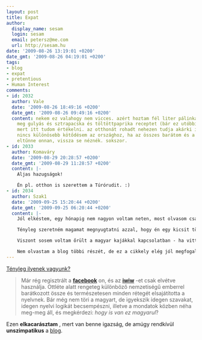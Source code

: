 ```yaml
---
layout: post
title: Expat
author:
  display_name: sesam
  login: sesam
  email: petersz@me.com
  url: http://sesam.hu
date: '2009-08-26 13:19:01 +0200'
date_gmt: '2009-08-26 04:19:01 +0200'
tags:
- blog
- expat
- pretentious
- Human Interest
comments:
- id: 2032
  author: Vale
  date: '2009-08-26 18:49:16 +0200'
  date_gmt: '2009-08-26 09:49:16 +0200'
  content: nekem ez valahogy nem vicces. azért hoztam fél liter pálinkát, pirosaranyat,
    meg gulyás és sztrapacska és töltöttpaprika receptet (bár ez utóbbi még folyamatban),
    mert itt tudom értékelni. az otthonát rohadt nehezen tudja akárki is jól értékelni.
    nincs különösebb kötődésem az országhoz, ha az összes barátom és a családom is
    eltűnne onnan, vissza se néznék. sokszor.
- id: 2033
  author: Komaváry
  date: '2009-08-29 20:28:57 +0200'
  date_gmt: '2009-08-29 11:28:57 +0200'
  content: |-
    Aljas hazugságok!

    Én pl. otthon is szerettem a Túrórudit. :)
- id: 2034
  author: Szak1
  date: '2009-09-25 15:20:44 +0200'
  date_gmt: '2009-09-25 06:20:44 +0200'
  content: |-
    Jól elkéstem, egy hónapig nem nagyon voltam neten, most olvasom csak... Mindenesetre rám szinte betűről betűre rámaggathatóak az ott leírtak, sajnos a negatívakkal egyetemben.

    Tényleg szeretném magamat megnyugtatni azzal, hogy én egy kicsit több vagyok, mint az átlag utcai járókelő, és teszem ezt azért, mert borzasztó lenne a magyar valóságba való teljes visszacsöppenés gondolata. Nem használok iwiwet, hívom meg Budapestre a külföldi barátokat, és én is minden fogászatot itt ejtek meg. És kinn tényleg olyan fapadossal utazni, mint a busszal.

    Viszont sosem voltam őrült a magyar kajákkal kapcsolatban - ha vittem Tokajit, azt megkóstoltatni vittem, nem magamnak. A Túró Rudiból pedig évente ötöt ettem, nem fogok ölnni érte.

    Nem olvastam a blog többi részét, de ez a cikkely elég jól megfogalmazza az expat azon jellemzőit, amivel azt hittem, egyedül vagyok. Mégse! Argh.
---
```


[ Tényleg ilyenek vagyunk?](http://modoros.blog.hu/2009/08/19/olvasoi_rovat_az_emigrans)

> Már rég regisztrált a **[facebook](http://modoros.blog.hu/2009/07/12/olvasoi_rovat_a_facebook_tag)** on, és az **[iwiw](http://modoros.blog.hu/2009/02/18/a_kozossegepito_oldalak)** -et csak elvétve használja. Ottléte alatt rengeteg különböző nemzetiségű emberrel barátkozott össze és természetesen minden rétegét elsajátította a nyelvnek. Bár még nem töri a magyart, de igyekszik idegen szavakat, idegen nyelvi logikát becsempészni, illetve a mondatok közben néha meg-meg áll, és megkérdezi: _hogy is van ez magyarul_?

Ezen **elkacarásztam** , mert van benne igazság, de amúgy rendkívül **unszimpatikus** a [blog](http://modoros.blog.hu).
